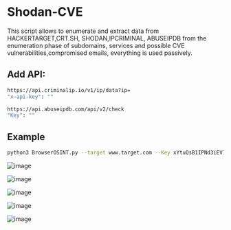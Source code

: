 # Shodan-CVE

This script allows to enumerate and extract data from HACKERTARGET,CRT.SH, SHODAN,IPCRIMINAL, ABUSEIPDB from the enumeration phase of subdomains, services and possible CVE vulnerabilities,compromised emails, everything is used passively.

## Add API:

```sh
https://api.criminalip.io/v1/ip/data?ip=
"x-api-key": ""
```

```sh
https://api.abuseipdb.com/api/v2/check
"Key": ""
```

## Example

```sh
python3 BrowserOSINT.py --target www.target.com --Key xYtuQsB1IPNd3iEV7bSjVmHKUjPqPXpY
```
![image](https://user-images.githubusercontent.com/66162160/225937794-4b2a7606-d3a6-4e4c-a7b1-c3edc4c62a64.png)

![image](https://user-images.githubusercontent.com/66162160/225938088-d37bf45a-d579-4ff3-9514-21387e2e5d89.png)

![image](https://user-images.githubusercontent.com/66162160/225938184-2ea45575-21a0-4177-a7eb-2f64589b0d58.png)

![image](https://user-images.githubusercontent.com/66162160/225938376-f3c94c99-6dee-4885-9da3-449561514bcd.png)

![image](https://user-images.githubusercontent.com/66162160/225938388-0279c369-17c2-4da3-a4e4-348a4c29d4bf.png)
